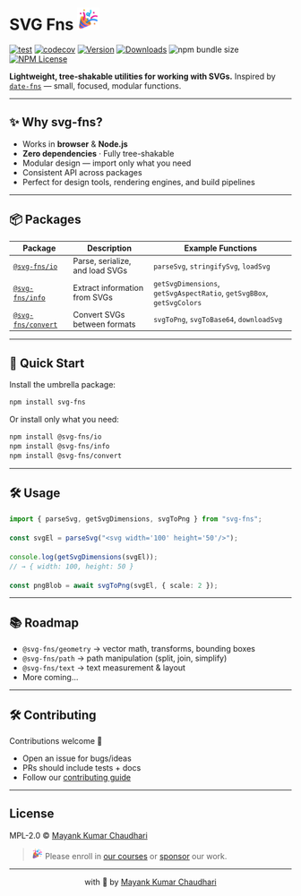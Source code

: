 # SVG Fns <img src="https://raw.githubusercontent.com/mayank1513/mayank1513/main/popper.png" style="height: 40px"/>

[![test](https://github.com/svg-fns/svg-fns/actions/workflows/test.yml/badge.svg)](https://github.com/svg-fns/svg-fns/actions/workflows/test.yml)
[![codecov](https://codecov.io/gh/svg-fns/svg-fns/graph/badge.svg)](https://codecov.io/gh/svg-fns/svg-fns)
[![Version](https://img.shields.io/npm/v/svg-fns.svg?colorB=green)](https://www.npmjs.com/package/svg-fns)
[![Downloads](https://img.jsdelivr.com/img.shields.io/npm/d18m/svg-fns.svg)](https://www.npmjs.com/package/svg-fns)
![npm bundle size](https://img.shields.io/bundlephobia/minzip/svg-fns)
[![NPM License](https://img.shields.io/npm/l/svg-fns)](./LICENSE)

**Lightweight, tree-shakable utilities for working with SVGs.**
Inspired by [`date-fns`](https://date-fns.org/) — small, focused, modular functions.

---

## ✨ Why svg-fns?

- Works in **browser** & **Node.js**
- **Zero dependencies** · Fully tree-shakable
- Modular design — import only what you need
- Consistent API across packages
- Perfect for design tools, rendering engines, and build pipelines

---

## 📦 Packages

| Package                                  | Description                     | Example Functions                                                     |
| ---------------------------------------- | ------------------------------- | --------------------------------------------------------------------- |
| [`@svg-fns/io`](./packages/io)           | Parse, serialize, and load SVGs | `parseSvg`, `stringifySvg`, `loadSvg`                                 |
| [`@svg-fns/info`](./packages/info)       | Extract information from SVGs   | `getSvgDimensions`, `getSvgAspectRatio`, `getSvgBBox`, `getSvgColors` |
| [`@svg-fns/convert`](./packages/convert) | Convert SVGs between formats    | `svgToPng`, `svgToBase64`, `downloadSvg`                              |

---

## 🚀 Quick Start

Install the umbrella package:

```bash
npm install svg-fns
```

Or install only what you need:

```bash
npm install @svg-fns/io
npm install @svg-fns/info
npm install @svg-fns/convert
```

---

## 🛠️ Usage

```ts
import { parseSvg, getSvgDimensions, svgToPng } from "svg-fns";

const svgEl = parseSvg("<svg width='100' height='50'/>");

console.log(getSvgDimensions(svgEl));
// → { width: 100, height: 50 }

const pngBlob = await svgToPng(svgEl, { scale: 2 });
```

---

## 📚 Roadmap

- `@svg-fns/geometry` → vector math, transforms, bounding boxes
- `@svg-fns/path` → path manipulation (split, join, simplify)
- `@svg-fns/text` → text measurement & layout
- More coming…

---

## 🛠️ Contributing

Contributions welcome 🎉

- Open an issue for bugs/ideas
- PRs should include tests + docs
- Follow our [contributing guide](./CONTRIBUTING.md)

---

## License

MPL-2.0 © [Mayank Kumar Chaudhari](https://mayank-chaudhari.vercel.app)

> <img src="https://raw.githubusercontent.com/mayank1513/mayank1513/main/popper.png" style="height: 20px"/> Please enroll in [our courses](https://mayank-chaudhari.vercel.app/courses) or [sponsor](https://github.com/sponsors/mayank1513) our work.

<hr />

<p align="center" style="text-align:center">with 💖 by <a href="https://mayank-chaudhari.vercel.app" target="_blank">Mayank Kumar Chaudhari</a></p>
